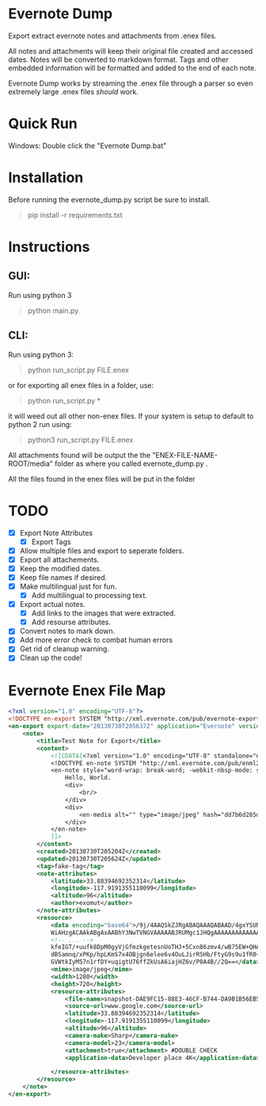 # Evernote Dump

Export extract evernote notes and attachments from .enex files.

All notes and attachments will keep their original file created and accessed dates. Notes will be converted to markdown format. Tags and other embedded information will be formatted and added to the end of each note.

Evernote Dump works by streaming the .enex file through a parser so even extremely large .enex files _should_ work.

# Quick Run

Windows: Double click the "Evernote Dump.bat"

# Installation

Before running the evernote_dump.py script be sure to install.

> pip install -r requirements.txt

# Instructions
## GUI:
Run using python 3

> python main.py

## CLI:
Run using python 3:

> python run_script.py FILE.enex  

or for exporting all enex files in a folder, use:  

> python run_script.py *  

it will weed out all other non-enex files. If your system is setup to default to python 2 run using:

> python3 run_script.py FILE.enex

All attachments found will be output the the "ENEX-FILE-NAME-ROOT/media" folder as where you called evernote_dump.py .

All the files found in the enex files will be put in the folder

# TODO

- [x] Export Note Attributes
    - [x] Export Tags
- [x] Allow multiple files and export to seperate folders.
- [x] Export all attachements.
- [x] Keep the modified dates.
- [x] Keep file names if desired.
- [x] Make multilingual just for fun.
    - [x] Add multilingual to processing text.
- [x] Export actual notes.
  - [x] Add links to the images that were extracted.
  - [x] Add resourse attributes.
- [x] Convert notes to mark down.
- [x] Add more error check to combat human errors
- [x] Get rid of cleanup warning.
- [x] Clean up the code!

# Evernote Enex File Map

```xml
<?xml version="1.0" encoding="UTF-8"?>
<!DOCTYPE en-export SYSTEM "http://xml.evernote.com/pub/evernote-export3.dtd">
<en-export export-date="20130730T205637Z" application="Evernote" version="Evernote Mac">
    <note>
        <title>Test Note for Export</title>
        <content>
            <![CDATA[<?xml version="1.0" encoding="UTF-8" standalone="no"?>
            <!DOCTYPE en-note SYSTEM "http://xml.evernote.com/pub/enml2.dtd">
            <en-note style="word-wrap: break-word; -webkit-nbsp-mode: space; -webkit-line-break: after-white-space;">
                Hello, World.
                <div>
                    <br/>
                </div>
                <div>
                    <en-media alt="" type="image/jpeg" hash="dd7b6d285d09ec054e8cd6a3814ce093"/>
                </div>
            </en-note>
            ]]>
        </content>
        <created>20130730T205204Z</created>
        <updated>20130730T205624Z</updated>
        <tag>fake-tag</tag>
        <note-attributes>
            <latitude>33.88394692352314</latitude>
            <longitude>-117.9191355110099</longitude>
            <altitude>96</altitude>
            <author>exomut</author>
        </note-attributes>
        <resource>
            <data encoding="base64">/9j/4AAQSkZJRgABAQAAAQABAAD/4gxYSUNDX1BST0ZJTEUAAQEAAAxITGlubwIQAABtbnRyUkdCIFhZ
            WiAHzgACAAkABgAxAABhY3NwTVNGVAAAAABJRUMgc1JHQgAAAAAAAAAAAAAAAAAA9tYAAQAAAADTLUhQ
            <!-- ... -->
            kfeIGT/+uufk8DpM0gyVjGfmzkgetesnUoTHJ+5Cxn86zmv4/wB75EW+QHAPUH/P9Ky+s1rtrr/wfvOm
            dBSamnq/xPKp/hpLKmS7x4OBjgn6elee6v4OuLJirRSHb/FtyG9s9u1fR0+oTiIRvGq7W4bpisfUGk1C
            GVWtkIyM57n1rfDY+uqigtU76ffZkUsA6iajHZ6v/P8A4B//2Q==</data>
            <mime>image/jpeg</mime>
            <width>1280</width>
            <height>720</height>
            <resource-attributes>
                <file-name>snapshot-DAE9FC15-88E3-46CF-B744-DA9B1B56EB57.jpg</file-name>
				<source-url>www.google.com</source-url>
            	<latitude>33.88394692352314</latitude>
            	<longitude>-117.9191355110099</longitude>
            	<altitude>96</altitude>
				<camera-make>Sharp</camera-make>
				<camera-model>23</camera-model>
				<attachment>true</attachment> #DOUBLE CHECK
				<application-data>Developer place 4K</application-data>

            </resource-attributes>
        </resource>
    </note>
</en-export>
```
